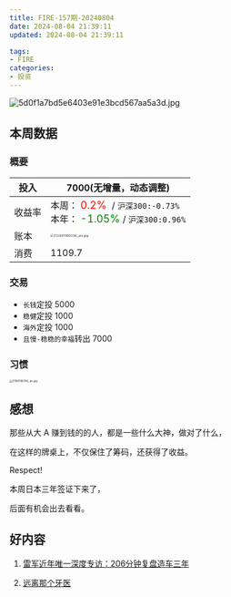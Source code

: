 ```yaml
---
title: FIRE-157期-20240804
date: 2024-08-04 21:39:11
updated: 2024-08-04 21:39:11

tags:
- FIRE
categories:
- 投资
---
```

![5d0f1a7bd5e6403e91e3bcd567aa5a3d.jpg](https://s2.loli.net/2024/08/04/lLSwJ5UuvFnZyeT.jpg)

## 本周数据

### 概要

| 投入   | 7000(无增量，动态调整)                                                     |
| ------ | ------------------------------------------------------------ |
| 收益率 | 本周：<font color="red" size=4> 0.2% </font> / `沪深300:-0.73%`    <br />本年：<font color="green" size=4> -1.05% </font>/ `沪深300:0.96%` |
| 账本   | <img src="https://s2.loli.net/2024/08/04/n94Yb6AIegtVkSi.jpg" alt="211697983156_.pic.jpg" style="zoom:33%;" /> |
| 消费   | 1109.7                                             |

### 交易

* `长钱`定投 5000
* `稳健`定投 1000
* `海外`定投 1000  
* `且慢-稳稳的幸福`转出 7000

### 习惯
<img src="https://s2.loli.net/2024/08/04/yDktxO5AurMbJhC.jpg" alt="211697983156_.pic.jpg" style="zoom:30%;" />

## 感想

那些从大 A 赚到钱的的人，都是一些什么大神，做对了什么，

在这样的牌桌上，不仅保住了筹码，还获得了收益。

Respect!

本周日本三年签证下来了，

后面有机会出去看看。


## 好内容

1. [雷军近年唯一深度专访：206分钟复盘造车三年](https://www.xiaoyuzhoufm.com/episode/66a9077533ddcbb53c3251de)

2. [远离那个牙医](https://book.douban.com/subject/36624142/)